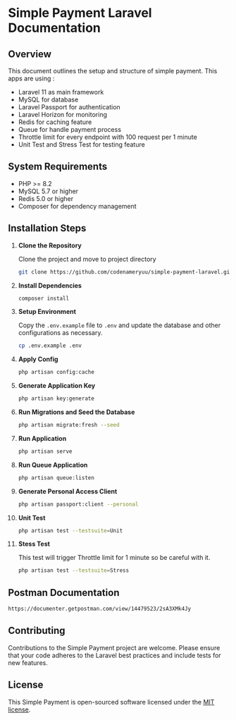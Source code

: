 # Simple Payment Laravel Documentation

## Overview
This document outlines the setup and structure of simple payment. This apps are using :
- Laravel 11 as main framework
- MySQL for database
- Laravel Passport for authentication
- Laravel Horizon for monitoring
- Redis for caching feature
- Queue for handle payment process
- Throttle limit for every endpoint with 100 request per 1 minute
- Unit Test and Stress Test for testing feature


## System Requirements
- PHP >= 8.2
- MySQL 5.7 or higher
- Redis 5.0 or higher
- Composer for dependency management

## Installation Steps

1. **Clone the Repository**

   Clone the project and move to project directory
   ```bash
   git clone https://github.com/codenameryuu/simple-payment-laravel.git
   ```

2. **Install Dependencies**
   ```bash
   composer install
   ```

3. **Setup Environment**
   
   Copy the `.env.example` file to `.env` and update the database and other configurations as necessary.
   ```bash
   cp .env.example .env
   ```

4. **Apply Config**
   ```bash
   php artisan config:cache
   ```

5. **Generate Application Key**
   ```bash
   php artisan key:generate
   ```

6. **Run Migrations and Seed the Database**
   ```bash
   php artisan migrate:fresh --seed
   ```

7. **Run Application**
   ```bash
   php artisan serve
   ```

8. **Run Queue Application**
   ```bash
   php artisan queue:listen
   ```

9. **Generate Personal Access Client**
   ```bash
   php artisan passport:client --personal
   ```

10. **Unit Test**
      ```bash
      php artisan test --testsuite=Unit
      ```

11. **Stess Test**
   
      This test will trigger Throttle limit for 1 minute so be careful with it.
      ```bash
      php artisan test --testsuite=Stress
      ```

## Postman Documentation
```bash
https://documenter.getpostman.com/view/14479523/2sA3XMk4Jy
```

## Contributing
Contributions to the Simple Payment project are welcome. Please ensure that your code adheres to the Laravel best practices and include tests for new features.

## License
This Simple Payment is open-sourced software licensed under the [MIT license](https://opensource.org/licenses/MIT).
